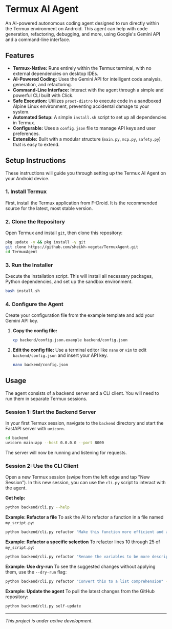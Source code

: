 # Termux AI Agent

An AI-powered autonomous coding agent designed to run directly within the Termux environment on Android. This agent can help with code generation, refactoring, debugging, and more, using Google's Gemini API and a command-line interface.

## Features

- **Termux-Native:** Runs entirely within the Termux terminal, with no external dependencies on desktop IDEs.
- **AI-Powered Coding:** Uses the Gemini API for intelligent code analysis, generation, and refactoring.
- **Command-Line Interface:** Interact with the agent through a simple and powerful CLI built with Click.
- **Safe Execution:** Utilizes `proot-distro` to execute code in a sandboxed Alpine Linux environment, preventing accidental damage to your system.
- **Automated Setup:** A simple `install.sh` script to set up all dependencies in Termux.
- **Configurable:** Uses a `config.json` file to manage API keys and user preferences.
- **Extensible:** Built with a modular structure (`main.py`, `mcp.py`, `safety.py`) that is easy to extend.

## Setup Instructions

These instructions will guide you through setting up the Termux AI Agent on your Android device.

### 1. Install Termux
First, install the Termux application from F-Droid. It is the recommended source for the latest, most stable version.

### 2. Clone the Repository
Open Termux and install `git`, then clone this repository:
```bash
pkg update -y && pkg install -y git
git clone https://github.com/sheikh-vegeta/TermuxAgent.git
cd TermuxAgent
```

### 3. Run the Installer
Execute the installation script. This will install all necessary packages, Python dependencies, and set up the sandbox environment.
```bash
bash install.sh
```

### 4. Configure the Agent
Create your configuration file from the example template and add your Gemini API key.

1.  **Copy the config file:**
    ```bash
    cp backend/config.json.example backend/config.json
    ```
2.  **Edit the config file:**
    Use a terminal editor like `nano` or `vim` to edit `backend/config.json` and insert your API key.
    ```bash
    nano backend/config.json
    ```

## Usage

The agent consists of a backend server and a CLI client. You will need to run them in separate Termux sessions.

### Session 1: Start the Backend Server
In your first Termux session, navigate to the `backend` directory and start the FastAPI server with `uvicorn`.
```bash
cd backend
uvicorn main:app --host 0.0.0.0 --port 8000
```
The server will now be running and listening for requests.

### Session 2: Use the CLI Client
Open a new Termux session (swipe from the left edge and tap "New Session"). In this new session, you can use the `cli.py` script to interact with the agent.

**Get help:**
```bash
python backend/cli.py --help
```

**Example: Refactor a file**
To ask the AI to refactor a function in a file named `my_script.py`:
```bash
python backend/cli.py refactor "Make this function more efficient and add comments" --file my_script.py
```

**Example: Refactor a specific selection**
To refactor lines 10 through 25 of `my_script.py`:
```bash
python backend/cli.py refactor "Rename the variables to be more descriptive" --file my_script.py --line-start 10 --line-end 25
```

**Example: Use dry-run**
To see the suggested changes without applying them, use the `--dry-run` flag:
```bash
python backend/cli.py refactor "Convert this to a list comprehension" --file my_script.py --dry-run
```

**Example: Update the agent**
To pull the latest changes from the GitHub repository:
```bash
python backend/cli.py self-update
```
---
*This project is under active development.*
